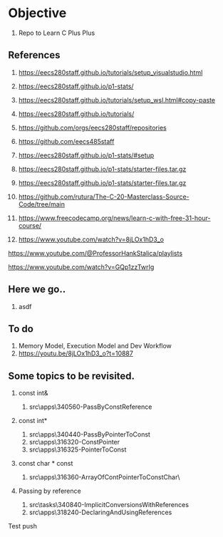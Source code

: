 # Objective 
1. Repo to Learn C Plus Plus

## References

1. https://eecs280staff.github.io/tutorials/setup_visualstudio.html

2. https://eecs280staff.github.io/p1-stats/

3. https://eecs280staff.github.io/tutorials/setup_wsl.html#copy-paste

4. https://eecs280staff.github.io/tutorials/

5. https://github.com/orgs/eecs280staff/repositories

6. https://github.com/eecs485staff

7. https://eecs280staff.github.io/p1-stats/#setup

8. https://eecs280staff.github.io/p1-stats/starter-files.tar.gz
9. https://eecs280staff.github.io/p1-stats/starter-files.tar.gz
10. https://github.com/rutura/The-C-20-Masterclass-Source-Code/tree/main
11. https://www.freecodecamp.org/news/learn-c-with-free-31-hour-course/
12. https://www.youtube.com/watch?v=8jLOx1hD3_o

https://www.youtube.com/@ProfessorHankStalica/playlists

https://www.youtube.com/watch?v=GQp1zzTwrIg

## Here we go..
1. asdf


## To do 
1. Memory Model, Execution Model and Dev Workflow
2. https://youtu.be/8jLOx1hD3_o?t=10887

## Some topics to be revisited.
1. const int&
   1. src\apps\340560-PassByConstReference

2. const int*
   1. src\apps\340440-PassByPointerToConst
   2. src\apps\316320-ConstPointer
   3. src\apps\316325-PointerToConst

3. const  char * const
   1. src\apps\316360-ArrayOfContPointerToConstChar\

4. Passing by reference
   1. src\tasks\340840-ImplicitConversionsWithReferences
   2. src\apps\318240-DeclaringAndUsingReferences

Test push